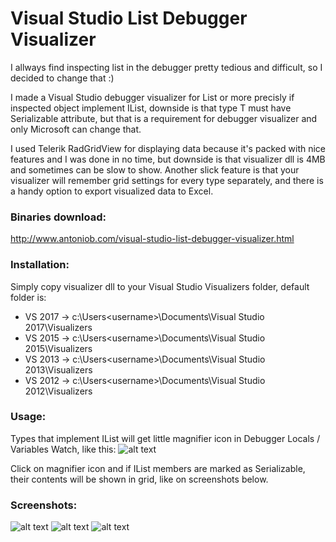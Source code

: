 # Visual Studio List Debugger Visualizer
I allways find inspecting list in the debugger pretty tedious and difficult, so I decided to change that :)

I made a Visual Studio debugger visualizer for List<T> or more precisly if inspected object implement IList, downside is that type T must have Serializable attribute, but that is a requirement for debugger visualizer and only Microsoft can change that.

I used Telerik RadGridView for displaying data because it's packed with nice features and I was done in no time, but downside is that visualizer dll is 4MB and sometimes can be slow to show. Another slick feature is that your visualizer will remember grid settings for every type separately, and there is a handy option to export visualized data to Excel.

### Binaries download:

http://www.antoniob.com/visual-studio-list-debugger-visualizer.html

### Installation:
Simply copy visualizer dll to your Visual Studio Visualizers folder, default folder is:

* VS 2017 -> c:\Users\<username>\Documents\Visual Studio 2017\Visualizers
* VS 2015 -> c:\Users\<username>\Documents\Visual Studio 2015\Visualizers
* VS 2013 -> c:\Users\<username>\Documents\Visual Studio 2013\Visualizers
* VS 2012 -> c:\Users\<username>\Documents\Visual Studio 2012\Visualizers

### Usage:
Types that implement IList will get little magnifier icon in Debugger  Locals / Variables Watch, like this:
![alt text](http://www.antoniob.com/EasyEdit/UserFiles/ListVisualizer/list-visualizer-usage.png "Visual Studio List Debugger Visualizer usage")

Click on magnifier icon and if IList members are marked as Serializable, their contents will be shown in grid, like on screenshots below.

### Screenshots:

![alt text](http://www.antoniob.com/EasyEdit/UserFiles/Slider/visual-studio-list-debugger-visualizer/visual-studio-list-debugger-visualizer-636236521545443093_800_450.jpeg "Visual Studio List Debugger Visualizer Screenshot 1")
![alt text](http://www.antoniob.com/EasyEdit/UserFiles/Slider/visual-studio-list-debugger-visualizer/visual-studio-list-debugger-visualizer-636236521547943121_800_450.jpeg "Visual Studio List Debugger Visualizer Screenshot 2")
![alt text](http://www.antoniob.com/EasyEdit/UserFiles/Slider/visual-studio-list-debugger-visualizer/visual-studio-list-debugger-visualizer-636236521551380600_800_450.jpeg "Visual Studio List Debugger Visualizer Screenshot 3")

